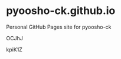 # pyoosho-ck.github.io
Personal GitHub Pages site for pyoosho-ck






















































OCJhJ

kpiK1Z
